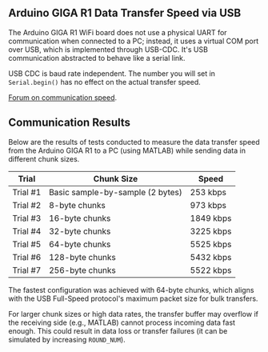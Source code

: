 ## Arduino GIGA R1 Data Transfer Speed via USB
The Arduino GIGA R1 WiFi board does not use a physical UART for communication when connected to a PC; instead, it uses a virtual COM port over USB, which is implemented through USB-CDC. It's USB communication abstracted to behave like a serial link.

USB CDC is baud rate independent. The number you will set in `Serial.begin()` has no effect on the actual transfer speed.

[Forum on communication speed](https://forum.arduino.cc/t/portenta-h7-uart-as-a-fast-interface-to-a-host/1007978).

## Communication Results
Below are the results of tests conducted to measure the data transfer speed from the Arduino GIGA R1 to a PC (using MATLAB) while sending data in different chunk sizes.

| **Trial**              | **Chunk Size**         | **Speed**   |
|------------------------|------------------------|-------------|
| Trial #1               | Basic sample-by-sample (2 bytes) | 253 kbps    |
| Trial #2               | 8-byte chunks          | 973 kbps    |
| Trial #3               | 16-byte chunks         | 1849 kbps   |
| Trial #4               | 32-byte chunks         | 3225 kbps   |
| Trial #5               | 64-byte chunks         | 5525 kbps   |
| Trial #6               | 128-byte chunks        | 5432 kbps   |
| Trial #7               | 256-byte chunks        | 5522 kbps   |

The fastest configuration was achieved with 64-byte chunks, which aligns with the USB Full-Speed protocol's maximum packet size for bulk transfers.

For larger chunk sizes or high data rates, the transfer buffer may overflow if the receiving side (e.g., MATLAB) cannot process incoming data fast enough. This could result in data loss or transfer failures (it can be simulated by increasing `ROUND_NUM`).

